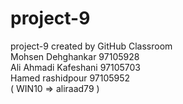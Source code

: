 # project-9
project-9 created by GitHub Classroom <br>
Mohsen Dehghankar 97105928 <br>
Ali Ahmadi Kafeshani 97105703 <br>
Hamed rashidpour 97105952 <br>
( WIN10 => aliraad79 )
